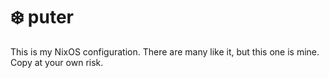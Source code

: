 # ❄️ puter

This is my NixOS configuration. There are many like it, but this one is mine. Copy at your own risk.
